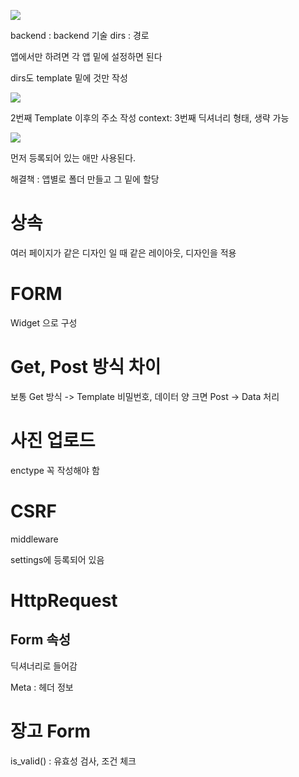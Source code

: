

![](https://i.imgur.com/GGK1yqa.png)

backend : backend 기술
dirs : 경로




앱에서만 하려면 각 앱 밑에 설정하면 된다

dirs도 template 밑에 것만 작성

![](https://i.imgur.com/YuSzjGY.png)

2번째 Template 이후의 주소 작성
context: 3번째 딕셔너리 형태, 생략 가능


![](https://i.imgur.com/Xag4Msx.png)

먼저 등록되어 있는 애만 사용된다.

해결책 : 앱별로 폴더 만들고 그 밑에 할당



# 상속
여러 페이지가 같은 디자인 일 때
같은 레이아웃, 디자인을 적용




# FORM
Widget 으로 구성


# Get, Post 방식 차이

보통 Get 방식 -> Template
비밀번호, 데이터 양 크면 Post -> Data 처리

# 사진 업로드
enctype 꼭 작성해야 함

# CSRF
middleware

settings에 등록되어 있음


# HttpRequest
## Form 속성
딕셔너리로 들어감



Meta : 헤더 정보



# 장고 Form


is_valid() : 유효성 검사, 조건 체크
